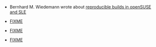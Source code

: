 * Bernhard M. Wiedemann wrote about
[reproducible builds in openSUSE and SLE](https://www.suse.com/c/reproducible-builds-in-opensuse-and-sle/)

* [FIXME](https://arxiv.org/abs/1803.06766)

* [FIXME](https://lists.reproducible-builds.org/pipermail/rb-general/2018-June/001068.html)

* [FIXME](https://dkg.fifthhorseman.net/blog/protecting-software-updates.html)
